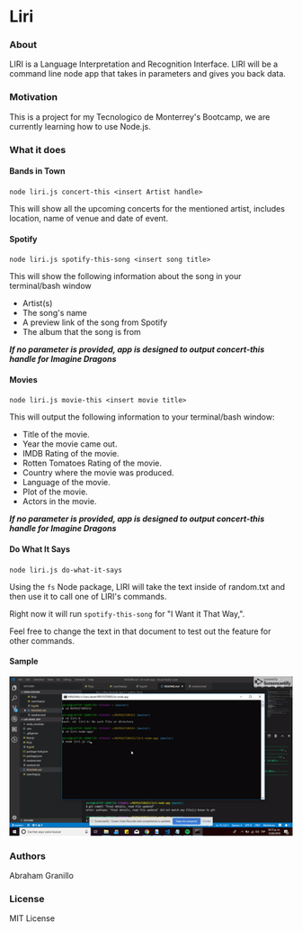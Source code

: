 # Liri

### About

LIRI is a Language Interpretation and Recognition Interface. LIRI will be a command line node app that takes in parameters and gives you back data.

### Motivation

This is a project for my Tecnologico de Monterrey's Bootcamp, we are currently learning how to use Node.js.

### What it does

#### Bands in Town
`node liri.js concert-this <insert Artist handle>`

This will show all the upcoming concerts for the mentioned artist, includes location, name of venue and date of event.

#### Spotify
`node liri.js spotify-this-song <insert song title>`

This will show the following information about the song in your terminal/bash window

- Artist(s)
- The song's name
- A preview link of the song from Spotify
- The album that the song is from

__*If no parameter is provided, app is designed to output concert-this handle for Imagine Dragons*__

#### Movies
`node liri.js movie-this <insert movie title>`

This will output the following information to your terminal/bash window:

- Title of the movie.
- Year the movie came out.
- IMDB Rating of the movie.
- Rotten Tomatoes Rating of the movie.
- Country where the movie was produced.
- Language of the movie.
- Plot of the movie.
- Actors in the movie.


__*If no parameter is provided, app is designed to output concert-this handle for Imagine Dragons*__

#### Do What It Says
`node liri.js do-what-it-says`

Using the `fs` Node package, LIRI will take the text inside of random.txt and then use it to call one of LIRI's commands.

Right now it will run `spotify-this-song` for "I Want it That Way,".

Feel free to change the text in that document to test out the feature for other commands.

#### Sample
![](/images/ezgif.com-video-to-gif.gif)

### Authors

Abraham Granillo

### License

MIT License